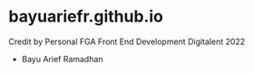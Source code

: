 # bayuariefr.github.io


Credit by Personal FGA Front End Development Digitalent 2022
- Bayu Arief Ramadhan
